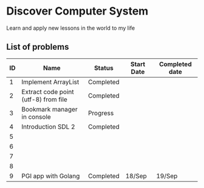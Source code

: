 ﻿# Discover Computer SystemLearn and apply new lessons in the world to my life## List of problems| ID        | Name           | Status  | Start Date | Completed date| ------------- |-------------| -----| ----| ----|| 1 | Implement ArrayList | Completed || 2 | Extract code point (utf-8) from file | Completed || 3 | Bookmark manager in console      | Progress || 4 | Introduction SDL 2      | Completed || 5 |       | || 6 |       | || 7 |       | || 8 |       | || 9 | PGI app with Golang      | Completed | 18/Sep| 19/Sep